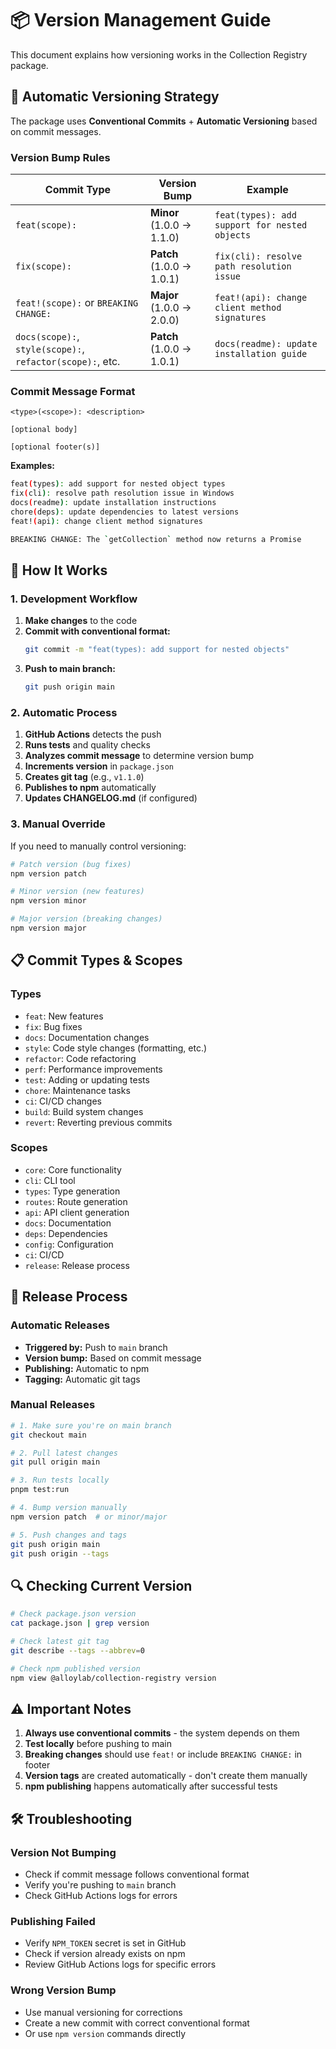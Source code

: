 # 📦 Version Management Guide

This document explains how versioning works in the Collection Registry package.

## 🎯 **Automatic Versioning Strategy**

The package uses **Conventional Commits** + **Automatic Versioning** based on commit messages.

### **Version Bump Rules**

| Commit Type                                               | Version Bump              | Example                                       |
| --------------------------------------------------------- | ------------------------- | --------------------------------------------- |
| `feat(scope):`                                            | **Minor** (1.0.0 → 1.1.0) | `feat(types): add support for nested objects` |
| `fix(scope):`                                             | **Patch** (1.0.0 → 1.0.1) | `fix(cli): resolve path resolution issue`     |
| `feat!(scope):` or `BREAKING CHANGE:`                     | **Major** (1.0.0 → 2.0.0) | `feat!(api): change client method signatures` |
| `docs(scope):`, `style(scope):`, `refactor(scope):`, etc. | **Patch** (1.0.0 → 1.0.1) | `docs(readme): update installation guide`     |

### **Commit Message Format**

```
<type>(<scope>): <description>

[optional body]

[optional footer(s)]
```

**Examples:**

```bash
feat(types): add support for nested object types
fix(cli): resolve path resolution issue in Windows
docs(readme): update installation instructions
chore(deps): update dependencies to latest versions
feat!(api): change client method signatures

BREAKING CHANGE: The `getCollection` method now returns a Promise
```

## 🔄 **How It Works**

### **1. Development Workflow**

1. **Make changes** to the code
2. **Commit with conventional format:**
   ```bash
   git commit -m "feat(types): add support for nested objects"
   ```
3. **Push to main branch:**
   ```bash
   git push origin main
   ```

### **2. Automatic Process**

1. **GitHub Actions** detects the push
2. **Runs tests** and quality checks
3. **Analyzes commit message** to determine version bump
4. **Increments version** in `package.json`
5. **Creates git tag** (e.g., `v1.1.0`)
6. **Publishes to npm** automatically
7. **Updates CHANGELOG.md** (if configured)

### **3. Manual Override**

If you need to manually control versioning:

```bash
# Patch version (bug fixes)
npm version patch

# Minor version (new features)
npm version minor

# Major version (breaking changes)
npm version major
```

## 📋 **Commit Types & Scopes**

### **Types**

- `feat`: New features
- `fix`: Bug fixes
- `docs`: Documentation changes
- `style`: Code style changes (formatting, etc.)
- `refactor`: Code refactoring
- `perf`: Performance improvements
- `test`: Adding or updating tests
- `chore`: Maintenance tasks
- `ci`: CI/CD changes
- `build`: Build system changes
- `revert`: Reverting previous commits

### **Scopes**

- `core`: Core functionality
- `cli`: CLI tool
- `types`: Type generation
- `routes`: Route generation
- `api`: API client generation
- `docs`: Documentation
- `deps`: Dependencies
- `config`: Configuration
- `ci`: CI/CD
- `release`: Release process

## 🚀 **Release Process**

### **Automatic Releases**

- **Triggered by:** Push to `main` branch
- **Version bump:** Based on commit message
- **Publishing:** Automatic to npm
- **Tagging:** Automatic git tags

### **Manual Releases**

```bash
# 1. Make sure you're on main branch
git checkout main

# 2. Pull latest changes
git pull origin main

# 3. Run tests locally
pnpm test:run

# 4. Bump version manually
npm version patch  # or minor/major

# 5. Push changes and tags
git push origin main
git push origin --tags
```

## 🔍 **Checking Current Version**

```bash
# Check package.json version
cat package.json | grep version

# Check latest git tag
git describe --tags --abbrev=0

# Check npm published version
npm view @alloylab/collection-registry version
```

## ⚠️ **Important Notes**

1. **Always use conventional commits** - the system depends on them
2. **Test locally** before pushing to main
3. **Breaking changes** should use `feat!` or include `BREAKING CHANGE:` in footer
4. **Version tags** are created automatically - don't create them manually
5. **npm publishing** happens automatically after successful tests

## 🛠️ **Troubleshooting**

### **Version Not Bumping**

- Check if commit message follows conventional format
- Verify you're pushing to `main` branch
- Check GitHub Actions logs for errors

### **Publishing Failed**

- Verify `NPM_TOKEN` secret is set in GitHub
- Check if version already exists on npm
- Review GitHub Actions logs for specific errors

### **Wrong Version Bump**

- Use manual versioning for corrections
- Create a new commit with correct conventional format
- Or use `npm version` commands directly
